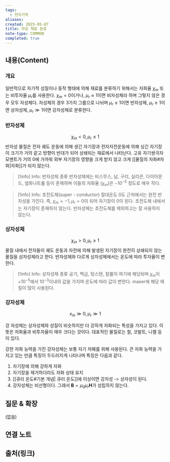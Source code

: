 ```yaml
---
tags:
  - 전자기학
aliases: 
created: 2025-05-07
title: 자성 재료 분류
note-type: COMMON
completed: true
---
```


## 내용(Content)
### 개요
일반적으로 자기적 성질이나 동작 형태에 의해 재료를 분류하기 위해서는 자화율 $\chi_{m}$ 또는 비투자율 $\mu_{r}$를 사용한다. $\chi_{m}=0$이거나, $\mu_{r} \approx 1$이면 비자성체라 하며 그렇지 않은 경우 모두 자성체다. 자성체의 경우 3가지 그룹으로 나뉘며 $\mu_{r} \leq 1$이면 반자성체, $\mu_{r}\geq 1$이면 상자성체, $\mu_{r} \gg 1$이면 강자성체로 분류한다.  

### 반자성체
$$\chi_{m} < 0, \mu_{r} \leq 1$$
반자성 물질은 전자 궤도 운동에 의해 생긴 자기장과 전자자전운동에 의해 싱긴 자기장이 크기가 거의 같고 방향이 반대가 되어 상쇄되는 재료에서 나타난다. 고유 자기쌍극자 모멘트가 거의 0에 가까워 외부 자기장의 영향을 크게 받지 않고 크게 [[물질의 자화#자화|자화]]가 되지 않는다.

>[!info] Info: 반자성체 종류
>반자성체에는 비스무스, 납, 구리, 실리콘, 다이아몬드, 염화나트륨 등이 존재하며 이들의 자화율 ($\chi_{m}$)은 $-10^{-5}$ 정도로 매우 작다.

>[!info] Info: 초전도체(super - conductor)
>절대온도 0도 근처에서는 완전 반자성을 가진다. 즉, $\chi_{m} = -1, \mu_{r} = 0$이 되어 자기장이 0이 된다. 초전도체 내에서는 자기장이 존재하지 않는다. 반자성체는 초전도체를 제외하고는 잘 사용하지 않는다.

### 상자성체
$$
\chi_{m} > 0 , \mu_{r} \geq 1
$$
물질 내에서 전자들이 궤도 운동과 자전에 의해 발생된 자기장이 완전히 상쇄되지 않는 물질을 상자성체라고 한다. 반자성체와 다르게 상자성체에서는 온도에 따라 투자율이 변한다.

>[!info] Info: 상자성체 종류
>공기, 백금, 텅스텐, 칼륨이 여기에 해당되며 $\chi_{m}$이 $+10^{-5}$에서 $10^{-3}$이내의 값을 가지며 온도에 따라 값이 변한다. maser에 해당 매질이 많이 사용된다.

### 강자성체
$$
x_{m} \gg 0 , \mu_{r} \gg 1
$$

강 자성체는 상자성체와 성질이 비슷하지만 더 강하게 자화되는 특성을 가지고 있다. 이 뜻은 자화율과 비투자율이 매우 크다는 것이다. 대표적인 물질로는 철, 코발트, 니켈 등이 있다.

강한 자화 능력을 가진 강자성체는 보통 자기 차폐를 위해 사용된다. 큰 자화 능력을 가지고 있는 만큼 특징이 두드러지게 나타나며 특징은 다음과 같다.

1. 자기장에 의해 강하게 자화
2. 자기장을 제거하더라도 자화 상태 유지
3. [[큐리 온도#기본 개념| 큐리 온도]]에 이상이면 강자성 -> 상자성이 된다.
4. 강자성체는 비선형이다. 그래서 $\mathbf{B} = \mu_{0}\mu_{r}\mathbf{H}$가 성립하지 않는다.

## 질문 & 확장

(없음)

## 연결 노트

## 출처(링크)

